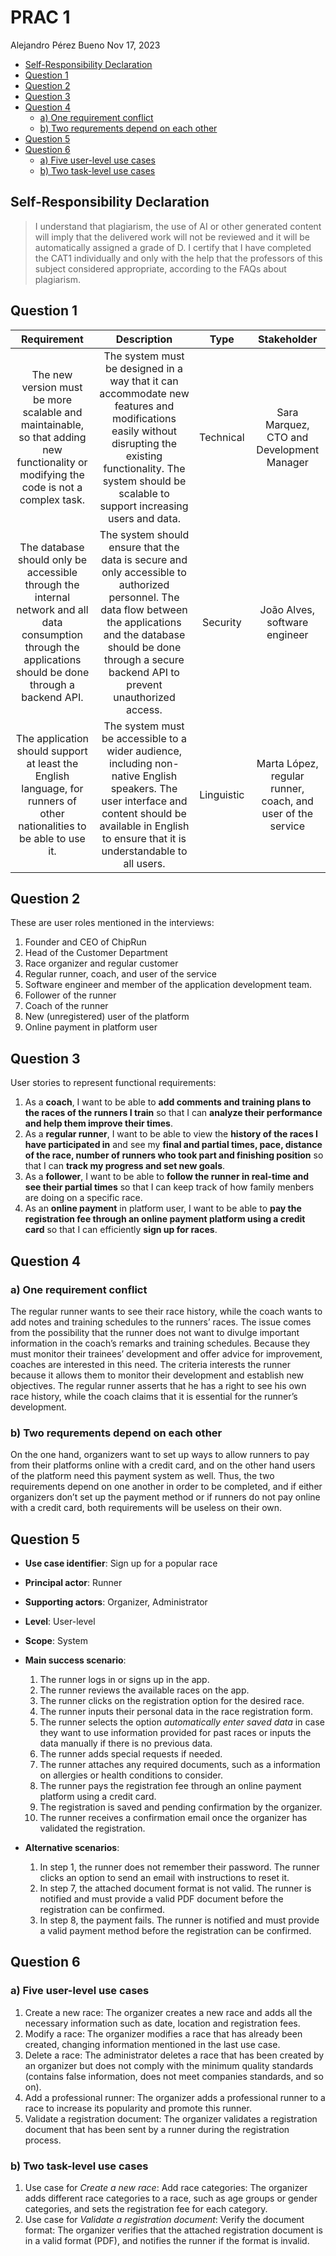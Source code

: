 # PRAC 1
Alejandro Pérez Bueno
Nov 17, 2023

- [Self-Responsibility Declaration](#self-responsibility-declaration)
- [Question 1](#question-1)
- [Question 2](#question-2)
- [Question 3](#question-3)
- [Question 4](#question-4)
  - [a) One requirement conflict](#a-one-requirement-conflict)
  - [b) Two requrements depend on each
    other](#b-two-requrements-depend-on-each-other)
- [Question 5](#question-5)
- [Question 6](#question-6)
  - [a) Five user-level use cases](#a-five-user-level-use-cases)
  - [b) Two task-level use cases](#b-two-task-level-use-cases)



## Self-Responsibility Declaration

> I understand that plagiarism, the use of AI or other generated content
> will imply that the delivered work will not be reviewed and it will be
> automatically assigned a grade of D. I certify that I have completed
> the CAT1 individually and only with the help that the professors of
> this subject considered appropriate, according to the FAQs about
> plagiarism.



## Question 1

|                                                                         Requirement                                                                         |                                                                                                            Description                                                                                                            |    Type    |                         Stakeholder                         |
|:-----------------------------------------------------------------------------------------------------------------------------------------------------------:|:---------------------------------------------------------------------------------------------------------------------------------------------------------------------------------------------------------------------------------:|:----------:|:-----------------------------------------------------------:|
|            The new version must be more scalable and maintainable, so that adding new functionality or modifying the code is not a complex task.            |       The system must be designed in a way that it can accommodate new features and modifications easily without disrupting the existing functionality. The system should be scalable to support increasing users and data.       | Technical  |          Sara Marquez, CTO and Development Manager          |
| The database should only be accessible through the internal network and all data consumption through the applications should be done through a backend API. | The system should ensure that the data is secure and only accessible to authorized personnel. The data flow between the applications and the database should be done through a secure backend API to prevent unauthorized access. |  Security  |                João Alves, software engineer                |
|                   The application should support at least the English language, for runners of other nationalities to be able to use it.                    |             The system must be accessible to a wider audience, including non-native English speakers. The user interface and content should be available in English to ensure that it is understandable to all users.             | Linguistic | Marta López, regular runner, coach, and user of the service |

## Question 2

These are user roles mentioned in the interviews:

1.  Founder and CEO of ChipRun
2.  Head of the Customer Department
3.  Race organizer and regular customer
4.  Regular runner, coach, and user of the service
5.  Software engineer and member of the application development team.
6.  Follower of the runner
7.  Coach of the runner
8.  New (unregistered) user of the platform
9.  Online payment in platform user

## Question 3

User stories to represent functional requirements:

1.  As a **coach**, I want to be able to **add comments and training
    plans to the races of the runners I train** so that I can **analyze
    their performance and help them improve their times**.
2.  As a **regular runner**, I want to be able to view the **history of
    the races I have participated in** and see my **final and partial
    times, pace, distance of the race, number of runners who took part
    and finishing position** so that I can **track my progress and set
    new goals**.
3.  As a **follower**, I want to be able to **follow the runner in
    real-time and see their partial times** so that I can keep track of
    how family menbers are doing on a specific race.
4.  As an **online payment** in platform user, I want to be able to
    **pay the registration fee through an online payment platform using
    a credit card** so that I can efficiently **sign up for races**.

## Question 4

### a) One requirement conflict

The regular runner wants to see their race history, while the coach
wants to add notes and training schedules to the runners’ races. The
issue comes from the possibility that the runner does not want to
divulge important information in the coach’s remarks and training
schedules. Because they must monitor their trainees’ development and
offer advice for improvement, coaches are interested in this need. The
criteria interests the runner because it allows them to monitor their
development and establish new objectives. The regular runner asserts
that he has a right to see his own race history, while the coach claims
that it is essential for the runner’s development.

### b) Two requrements depend on each other

On the one hand, organizers want to set up ways to allow runners to pay
from their platforms online with a credit card, and on the other hand
users of the platform need this payment system as well. Thus, the two
requirements depend on one another in order to be completed, and if
either organizers don’t set up the payment method or if runners do not
pay online with a credit card, both requirements will be useless on
their own.

## Question 5

- **Use case identifier**: Sign up for a popular race

- **Principal actor**: Runner

- **Supporting actors**: Organizer, Administrator

- **Level**: User-level

- **Scope**: System

- **Main success scenario**:

  1.  The runner logs in or signs up in the app.
  2.  The runner reviews the available races on the app.
  3.  The runner clicks on the registration option for the desired race.
  4.  The runner inputs their personal data in the race registration
      form.
  5.  The runner selects the option *automatically enter saved data* in
      case they want to use information provided for past races or
      inputs the data manually if there is no previous data.
  6.  The runner adds special requests if needed.
  7.  The runner attaches any required documents, such as a information
      on allergies or health conditions to consider.
  8.  The runner pays the registration fee through an online payment
      platform using a credit card.
  9.  The registration is saved and pending confirmation by the
      organizer.
  10. The runner receives a confirmation email once the organizer has
      validated the registration.

- **Alternative scenarios**:

  1.  In step 1, the runner does not remember their password. The runner
      clicks an option to send an email with instructions to reset it.
  2.  In step 7, the attached document format is not valid. The runner
      is notified and must provide a valid PDF document before the
      registration can be confirmed.
  3.  In step 8, the payment fails. The runner is notified and must
      provide a valid payment method before the registration can be
      confirmed.

## Question 6

### a) Five user-level use cases

1.  Create a new race: The organizer creates a new race and adds all the
    necessary information such as date, location and registration fees.
2.  Modify a race: The organizer modifies a race that has already been
    created, changing information mentioned in the last use case.
3.  Delete a race: The administrator deletes a race that has been
    created by an organizer but does not comply with the minimum quality
    standards (contains false information, does not meet companies
    standards, and so on).
4.  Add a professional runner: The organizer adds a professional runner
    to a race to increase its popularity and promote this runner.
5.  Validate a registration document: The organizer validates a
    registration document that has been sent by a runner during the
    registration process.

### b) Two task-level use cases

1.  Use case for *Create a new race*: Add race categories: The organizer
    adds different race categories to a race, such as age groups or
    gender categories, and sets the registration fee for each category.
2.  Use case for *Validate a registration document*: Verify the document
    format: The organizer verifies that the attached registration
    document is in a valid format (PDF), and notifies the runner if the
    format is invalid.
